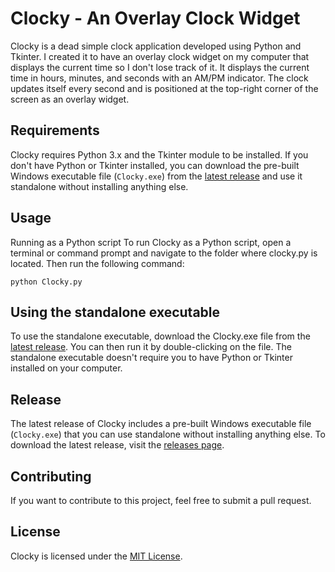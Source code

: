 # Clocky - An Overlay Clock Widget
Clocky is a dead simple clock application developed using Python and Tkinter. I created it to have an overlay clock widget on my computer that displays the current time so I don't lose track of it. It displays the current time in hours, minutes, and seconds with an AM/PM indicator. The clock updates itself every second and is positioned at the top-right corner of the screen as an overlay widget.

## Requirements
Clocky requires Python 3.x and the Tkinter module to be installed. If you don't have Python or Tkinter installed, you can download the pre-built Windows executable file (`Clocky.exe`) from the [latest release](https://github.com/spignelon/Clocky/releases/latest) and use it standalone without installing anything else.

## Usage
Running as a Python script
To run Clocky as a Python script, open a terminal or command prompt and navigate to the folder where clocky.py is located. Then run the following command:
```
python Clocky.py
```

## Using the standalone executable
To use the standalone executable, download the Clocky.exe file from the [latest release](https://github.com/spignelon/Clocky/releases/latest). You can then run it by double-clicking on the file. The standalone executable doesn't require you to have Python or Tkinter installed on your computer.

## Release
The latest release of Clocky includes a pre-built Windows executable file (`Clocky.exe`) that you can use standalone without installing anything else. To download the latest release, visit the [releases page](https://github.com/spignelon/Clocky/releases).

## Contributing
If you want to contribute to this project, feel free to submit a pull request.

## License
Clocky is licensed under the [MIT License](https://github.com/spignelon/Clocky/blob/main/LICENSE).
